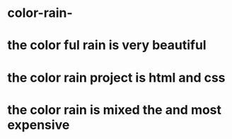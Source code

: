 # color-rain-
# the color ful rain is very beautiful
# the color rain project is html and css
# the color rain is mixed the and most expensive
